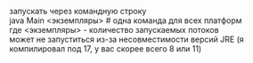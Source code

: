 запускать через командную строку <br>
java Main <экземпляры>             # одна команда для всех платформ <br>
где <экземпляры> - количество запускаемых потоков <br>
может не запуститься из-за несовместимости версий JRE (я компилировал под 17, у вас скорее всего 8 или 11)
 
